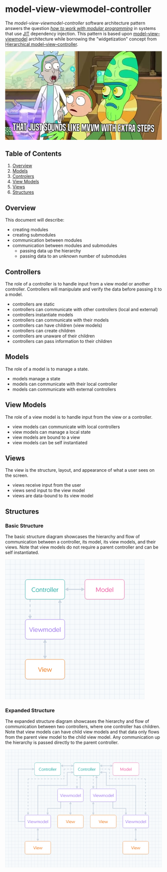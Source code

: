 # model-view-viewmodel-controller

The *model-view-viewmodel-controller* software architecture pattern answers the question *[how to work with modular programming](https://en.wikipedia.org/wiki/Modular_programming)* in systems that use [JIT](https://en.wikipedia.org/wiki/Just-in-time_compilation) dependency injection. This pattern is based upon [model–view–viewmodel](https://en.wikipedia.org/wiki/Model%E2%80%93view%E2%80%93viewmodel) architecture while borrowing the "widgetization" concept from [Hierarchical model–view–controller](https://en.wikipedia.org/wiki/Hierarchical_model–view–controller).

![It's just MVVM with extra steps](/images/to-put-it-bluntly.jpg)

## Table of Contents

1. [Overview](#overview)
1. [Models](#models)
1. [Controlers](#controllers)
1. [View Models](#view-models)
1. [Views](#views)
1. [Structures](#structures)

## Overview

This document will describe:

- creating modules
- creating submodules
- communication between modules
- communication between modules and submodules
    - passing data up the hierarchy
    - passing data to an unknown number of submodules

## Controllers

The role of a controller is to handle input from a view model or another controller. Controllers will manipulate and verify the data before passing it to a model.

- controllers are static
- controllers can communicate with other controllers (local and external)
- controllers instantiate models
- controllers can communicate with their models
- controllers can have children (view models)
- controllers can create children
- controllers are unaware of their children
- controllers can pass information to their children
    
## Models

The role of a model is to manage a state.

- models manage a state
- models can communicate with their local controller
- models can communicate with external controllers

## View Models

The role of a view model is to handle input from the view or a controller.

- view models can communicate with local controllers
- view models can manage a local state
- view models are bound to a view
- view models can be self instantiated

## Views

The view is the structure, layout, and appearance of what a user sees on the screen.

- views receive input from the user
- views send input to the view model
- views are data-bound to its view model

## Structures

### Basic Structure

The basic structure diagram showcases the hierarchy and flow of communication between a controller, its model, its view models, and their views. Note that view models do not require a parent controller and can be self instantiated.

![A basic model-view-viewmodel-controller structure](/images/basic-structure.png)

### Expanded Structure

The expanded structure diagram showcases the hierarchy and flow of communication between two controllers, where one controller has children. Note that view models can have child view models and that data only flows from the parent view model to the child view model. Any communication up the hierarchy is passed directly to the parent controller.

![An expanded model-view-viewmodel-controller structure](/images/expanded-structure.png)
